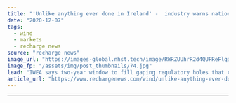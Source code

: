 ```yaml
---
title: "'Unlike anything ever done in Ireland' -  industry warns nation on course to fail in offshore wind"
date: "2020-12-07"
tags: 
  - wind
  - markets
  - recharge news
source: "recharge news"
image_url: "https://images-global.nhst.tech/image/RWRZUUhrR2d4QUFReFlqaG9RUmNRbFZEZW52em43YnJCMjFKMnlCT1ZyUT0=/nhst/binary/8bb1c2eaae42bc8e655531897e0e71e7"
image_fp: "/assets/img/post_thumbnails/74.jpg"
lead: "IWEA says two-year window to fill gaping regulatory holes that could sink ambition for 5GW by 2030"
article_url: "https://www.rechargenews.com/wind/unlike-anything-ever-done-in-ireland-industry-warns-nation-on-course-to-fail-in-offshore-wind/2-1-925615"
---
```


---
